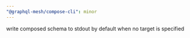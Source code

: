 ```yaml
---
"@graphql-mesh/compose-cli": minor
---
```


write composed schema to stdout by default when no target is specified
